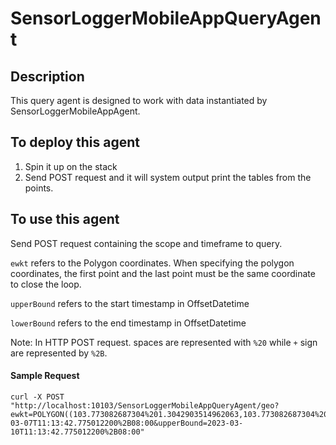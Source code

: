 # SensorLoggerMobileAppQueryAgent
## Description 
This query agent is designed to work with data instantiated by SensorLoggerMobileAppAgent. 

## To deploy this agent
1) Spin it up on the stack
2) Send POST request and it will system output print the tables from the points. 

## To use this agent
Send POST request containing the scope and timeframe to query. 

`ewkt` refers to the Polygon coordinates. When specifying the polygon coordinates, the first point and the last point must be the same coordinate to close the loop. 

`upperBound` refers to the start timestamp in OffsetDatetime 

`lowerBound` refers to the end timestamp in OffsetDatetime

Note: In HTTP POST request. spaces are represented with `%20` while `+` sign are represented by `%2B`.

#### Sample Request

```
curl -X POST "http://localhost:10103/SensorLoggerMobileAppQueryAgent/geo?ewkt=POLYGON((103.773082687304%201.3042903514962063,103.773082687304%201.303407520526278,103.77412319164921%201.303407520526278,103.77412319164921%201.3042903514962063,103.773082687304%201.3042903514962063))&lowerBound=2023-03-07T11:13:42.775012200%2B08:00&upperBound=2023-03-10T11:13:42.775012200%2B08:00"
```
